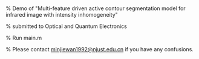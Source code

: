 # 
% Demo of "Multi-feature driven active contour segmentation model for infrared image with intensity inhomogeneity"

% submitted to Optical and Quantum Electronics

% Run main.m 

% Please contact minjiewan1992@njust.edu.cn if you have any confusions. 



